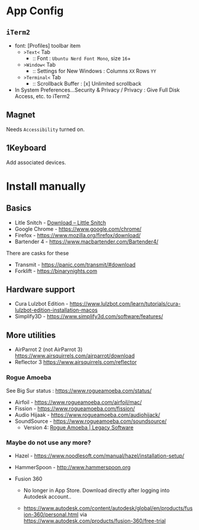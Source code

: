 App Config
==========

`iTerm2`
--------

-	font: \[Profiles] toolbar item
	-	`>Text<` Tab
		-	:: Font : `Ubuntu Nerd Font Mono`, size `16`+
	-	`>Window<` Tab
		-	:: Settings for New Windows : Columns `XX` Rows `YY`
	-	`>Terminal<` Tab
		-	:: Scrollback Buffer : [x] Unlimited scrollback
-	In System Preferences...Security & Privacy / Privacy : Give Full Disk Access, etc. to iTerm2

Magnet
------

Needs `Accessibility` turned on.

1Keyboard
---------

Add associated devices.

Install manually
================

Basics
------

-   Litle Snitch - [Download – Little Snitch](https://www.obdev.at/products/littlesnitch/download.html)
-	Google Chrome - <https://www.google.com/chrome/>
-   Firefox - <https://www.mozilla.org/firefox/download/>
-   Bartender 4 - <https://www.macbartender.com/Bartender4/>

There are casks for these 

-   Transmit - <https://panic.com/transmit/#download>
-   Forklift - <https://binarynights.com>

Hardware support
----------------

-	Cura Lulzbot Edition - https://www.lulzbot.com/learn/tutorials/cura-lulzbot-edition-installation-macos
-	Simplify3D - https://www.simplify3d.com/software/features/

More utilities
------------------

-	AirParrot 2 (not AirParrot 3) https://www.airsquirrels.com/airparrot/download
-	Reflector 3 https://www.airsquirrels.com/reflector

### Rogue Amoeba

See Big Sur status : https://www.rogueamoeba.com/status/

-	Airfoil - https://www.rogueamoeba.com/airfoil/mac/
-	Fission - https://www.rogueamoeba.com/fission/
-	Audio Hijaak - https://www.rogueamoeba.com/audiohijack/
-	SoundSource - https://www.rogueamoeba.com/soundsource/
    - Version 4: [Rogue Amoeba | Legacy Software](https://www.rogueamoeba.com/legacy/#soundsource)

### Maybe do not use any more?

-	Hazel - https://www.noodlesoft.com/manual/hazel/installation-setup/
-	HammerSpoon - http://www.hammerspoon.org

-   Fusion 360

	- No longer in App Store. Download directly after logging into Autodesk account..

	- <https://www.autodesk.com/content/autodesk/global/en/products/fusion-360/personal.html> via <https://www.autodesk.com/products/fusion-360/free-trial>
